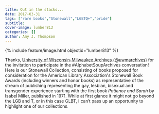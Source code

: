 ```yaml
---
title: Out in the stacks...
date: 2017-03-31
tags: ["rare books","Stonewall","LGBTQ+","pride"]
subtitle: 
cover-image: lumber813
categories: []
author: Amy J. Thompson
---
```


{% include feature/image.html objectid="lumber813" %}

Thanks, [University of Wisconsin-Milwaukee Archives (@uwmarchives)](https://tmblr.co/mmIBy3nK-TdmHyW5tENEB3Q) for the invitation to participate in the #AlphabetSoupArchives conversation! Here is our Stonewall Collection, consisting of books proposed for consideration for the American Library Association's Stonewall Book Awards (including winners and honor books) as representative of the stream of publishing representing the gay, lesbian, bisexual and transgender experience starting with the first book *Patience and Sarah* by Isabel Miller, published in 1971. While at first glance it might not go beyond the LGB and T, or in this case GLBT, I can’t pass up an opportunity to highlight one of our collections.
